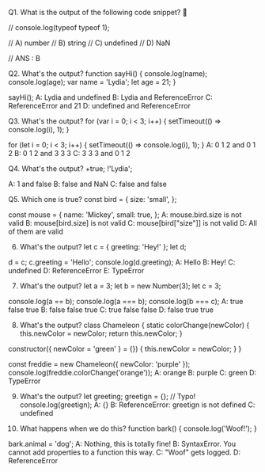 

Q1. What is the output of the following code snippet? 🤔

// console.log(typeof typeof 1);

// A) number
// B) string
// C) undefined
// D) NaN

// ANS : B




Q2. What's the output?
function sayHi() {
  console.log(name);
  console.log(age);
  var name = 'Lydia';
  let age = 21;
}

sayHi();
A: Lydia and undefined
B: Lydia and ReferenceError
C: ReferenceError and 21
D: undefined and ReferenceError







<!-- Answer: 
Within the function, we first declare the name variable with the var keyword. This means that the variable gets hoisted (memory space is set up during the creation phase) with the default value of undefined, until we actually get to the line where we define the variable. We haven't defined the variable yet on the line where we try to log the name variable, so it still holds the value of undefined.

Variables with the let keyword (and const) are hoisted, but unlike var, don't get initialized. They are not accessible before the line we declare (initialize) them. This is called the "temporal dead zone". When we try to access the variables before they are declared, JavaScript throws a ReferenceError. D-->




Q3.  What's the output?
for (var i = 0; i < 3; i++) {
  setTimeout(() => console.log(i), 1);
}

for (let i = 0; i < 3; i++) {
  setTimeout(() => console.log(i), 1);
}
A: 0 1 2 and 0 1 2
B: 0 1 2 and 3 3 3
C: 3 3 3 and 0 1 2








<!-- Answer: 
Because of the event queue in JavaScript, the setTimeout callback function is called after the loop has been executed. Since the variable i in the first loop was declared using the var keyword, this value was global. During the loop, we incremented the value of i by 1 each time, using the unary operator ++. By the time the setTimeout callback function was invoked, i was equal to 3 in the first example.

In the second loop, the variable i was declared using the let keyword: variables declared with the let (and const) keyword are block-scoped (a block is anything between { }). During each iteration, i will have a new value, and each value is scoped inside the loop. C-->





Q4. What's the output?
+true;
!'Lydia';


A: 1 and false
B: false and NaN
C: false and false







<!-- Answer: 
The unary plus tries to convert an operand to a number. true is 1, and false is 0.

The string 'Lydia' is a truthy value. What we're actually asking, is "is this truthy value falsy?". This returns false. A-->







Q5. Which one is true?
const bird = {
  size: 'small',
};

const mouse = {
  name: 'Mickey',
  small: true,
};
A: mouse.bird.size is not valid
B: mouse[bird.size] is not valid
C: mouse[bird["size"]] is not valid
D: All of them are valid



<!-- Answer: 
In JavaScript, all object keys are strings (unless it's a Symbol). Even though we might not type them as strings, they are always converted into strings under the hood.

JavaScript interprets (or unboxes) statements. When we use bracket notation, it sees the first opening bracket [ and keeps going until it finds the closing bracket ]. Only then, it will evaluate the statement.

mouse[bird.size]: First it evaluates bird.size, which is "small". mouse["small"] returns true

However, with dot notation, this doesn't happen. mouse does not have a key called bird, which means that mouse.bird is undefined. Then, we ask for the size using dot notation: mouse.bird.size. Since mouse.bird is undefined, we're actually asking undefined.size. This isn't valid, and will throw an error similar to Cannot read property "size" of undefined.A
 -->






6. What's the output?
let c = { greeting: 'Hey!' };
let d;

d = c;
c.greeting = 'Hello';
console.log(d.greeting);
A: Hello
B: Hey!
C: undefined
D: ReferenceError
E: TypeError

<!-- Answer: 
In JavaScript, all objects interact by reference when setting them equal to each other.

First, variable c holds a value to an object. Later, we assign d with the same reference that c has to the object.A
 -->




7. What's the output?
let a = 3;
let b = new Number(3);
let c = 3;

console.log(a == b);
console.log(a === b);
console.log(b === c);
A: true false true
B: false false true
C: true false false
D: false true true
<!-- 
Answer: 
new Number() is a built-in function constructor. Although it looks like a number, it's not really a number: it has a bunch of extra features and is an object.

When we use the == operator (Equality operator), it only checks whether it has the same value. They both have the value of 3, so it returns true.

However, when we use the === operator (Strict equality operator), both value and type should be the same. It's not: new Number() is not a number, it's an object. Both return false.C -->

8. What's the output?
class Chameleon {
  static colorChange(newColor) {
    this.newColor = newColor;
    return this.newColor;
  }

  constructor({ newColor = 'green' } = {}) {
    this.newColor = newColor;
  }
}

const freddie = new Chameleon({ newColor: 'purple' });
console.log(freddie.colorChange('orange'));
A: orange
B: purple
C: green
D: TypeError


<!-- Answer: 
The colorChange function is static. Static methods are designed to live only on the constructor in which they are created, and cannot be passed down to any children or called upon class instances. Since freddie is an instance of class Chameleon, the function cannot be called upon it. A TypeError is thrown.D -->



9. What's the output?
let greeting;
greetign = {}; // Typo!
console.log(greetign);
A: {}
B: ReferenceError: greetign is not defined
C: undefined


<!-- 
Answer: 
It logs the object, because we just created an empty object on the global object! When we mistyped greeting as greetign, the JS interpreter actually saw this as:

global.greetign = {} in Node.js
window.greetign = {}, frames.geetign = {} and self.greetign in browsers.
self.greetign in web workers.
globalThis.greetign in all environments.
In order to avoid this, we can use "use strict". This makes sure that you have declared a variable before setting it equal to anything. -->



10. What happens when we do this?
function bark() {
  console.log('Woof!');
}

bark.animal = 'dog';
A: Nothing, this is totally fine!
B: SyntaxError. You cannot add properties to a function this way.
C: "Woof" gets logged.
D: ReferenceError

<!-- 
Answer: 
This is possible in JavaScript, because functions are objects! (Everything besides primitive types are objects)

A function is a special type of object. The code you write yourself isn't the actual function. The function is an object with properties. This property is invocable.A -->

